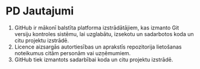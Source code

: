 # PD Jautajumi
1. GitHub ir mākonī balstīta platforma izstrādātājiem, kas izmanto Git versiju kontroles sistēmu, lai uzglabātu, izsekotu un sadarbotos koda un citu projektu izstrādē.
2. Licence aizsargās autortiesības un aprakstīs repozitorija lietošanas noteikumus citām personām vai uzņēmumiem.
3. GitHub tiek izmantots sadarbībai koda un citu projektu izstrādē.
